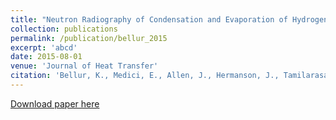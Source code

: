 ```yaml
---
title: "Neutron Radiography of Condensation and Evaporation of Hydrogen in a Cryogenic Condition"
collection: publications
permalink: /publication/bellur_2015
excerpt: 'abcd'
date: 2015-08-01
venue: 'Journal of Heat Transfer'
citation: 'Bellur, K., Medici, E., Allen, J., Hermanson, J., Tamilarasan, A., Hussey, D., Jacobson, D., Leao, J.B. and McQuillen, J., 2015. Neutron radiography of condensation and evaporation of hydrogen in a cryogenic condition. Journal of Heat Transfer, 137(8).'
---
```



[Download paper here](http://kishanbellur.github.io/files/bellur_2015.pdf)

